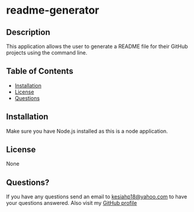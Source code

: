# readme-generator
## Description
This application allows the user to generate a README file for their GitHub projects using the command line.
## Table of Contents
* [Installation](https://github.com/kesiahp18/readme-generator#installation)
* [License](https://github.com/kesiahp18/readme-generator#license)
* [Questions](https://github.com/kesiahp18/readme-generator#questions)
    
## Installation 
Make sure you have Node.js installed as this is a node application.

## License
None 

## Questions?
If you have any questions send an email to kesiahp18@yahoo.com to have your questions answered.
Also visit my [GitHub profile](https://github.com/kesiahp18)
